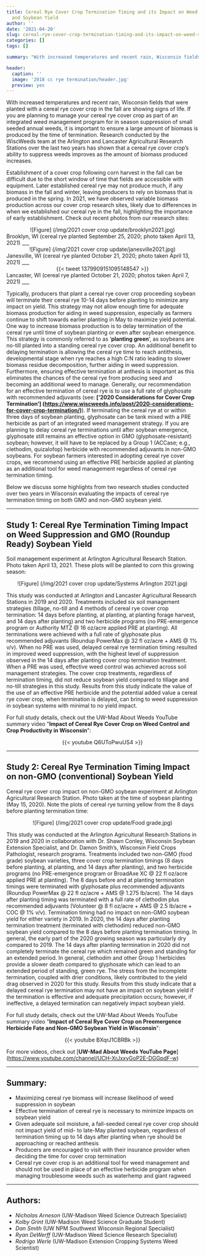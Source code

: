 ```yaml
---
title: Cereal Rye Cover Crop Termination Timing and its Impact on Weed Suppression
  and Soybean Yield
author: ''
date: '2021-04-20'
slug: cereal-rye-cover-crop-termination-timing-and-its-impact-on-weed-suppression-and-soybean-yield
categories: []
tags: []

summary: "With increased temperatures and recent rain, Wisconsin fields that were planted with a cereal rye cover crop in the fall are showing signs of life. Herein we provide some research-based information on cereal rye cover crop termination timing and its Impact on weed suppression and soybean yield."

header:
  caption: ''
  image: '2018 cc rye termination/header.jpg'
  preview: yes
---
```


With increased temperatures and recent rain, Wisconsin fields that were planted with a cereal rye cover crop in the fall are showing signs of life. If you are planning to manage your cereal rye cover crop as part of an integrated weed management program for in season suppression of small seeded annual weeds, it is important to ensure a large amount of biomass is produced by the time of termination. Research conducted by the WiscWeeds team at the Arlington and Lancaster Agricultural Research Stations over the last two years has shown that a cereal rye cover crop’s ability to suppress weeds improves as the amount of biomass produced increases. 

Establishment of a cover crop following corn harvest in the fall can be difficult due to the short window of time that fields are accessible with equipment. Later established cereal rye may not produce much, if any biomass in the fall and winter, leaving producers to rely on biomass that is produced in the spring. In 2021, we have observed variable biomass production across our cover crop research sites, likely due to differences in when we established our cereal rye in the fall, highlighting the importance of early establishment. Check out recent photos from our research sites: 

<center>![Figure] (/img/2021 cover crop update/brooklyn2021.jpg)</center>
Brooklyn, WI (cereal rye planted September 25, 2020; photo taken April 13, 2021) 
___
<center>![Figure] (/img/2021 cover crop update/janesville2021.jpg)</center>
Janesville, WI (cereal rye planted October 21, 2020; photo taken April 13, 2021)
___
<center>{{< tweet 1379909151095148547 >}}</center>  
Lancaster, WI (cereal rye planted October 21, 2020; photos taken April 7, 2021)  
___

Typically, producers that plant a cereal rye cover crop proceeding soybean will terminate their cereal rye 10-14 days before planting to minimize any impact on yield. This strategy may not allow enough time for adequate biomass production for aiding in weed suppression, especially as farmers continue to shift towards earlier planting in May to maximize yield potential. One way to increase biomass production is to delay termination of the cereal rye until time of soybean planting or even after soybean emergence. This strategy is commonly referred to as ‘**planting green**’, as soybeans are no-till planted into a standing cereal rye cover crop. An additional benefit to delaying termination is allowing the cereal rye time to reach antithesis, developmental stage when rye reaches a high C:N ratio leading to slower biomass residue decomposition, further aiding in weed suppression. Furthermore, ensuring effective termination at anthesis is important as this eliminates the chances of the cereal rye from producing seed and becoming an additional weed to manage. Generally, our recommendation for an effective termination of cereal rye is to use a full rate of glyphosate with recommended adjuvants (see: **[‘2020 Considerations for Cover Crop Termination’] (https://www.wiscweeds.info/post/2020-considerations-for-cover-crop-termination/)**). If terminating the cereal rye at or within three days of soybean planting, glyphosate can be tank mixed with a PRE herbicide as part of an integrated weed management strategy. If you are planning to delay cereal rye terminations until after soybean emergence, glyphosate still remains an effective option in GMO (glyphosate-resistant) soybean; however, it will have to be replaced by a Group 1 (ACCase; e.g., clethodim, quizalofop) herbicide with recommended adjuvants in non-GMO soybeans. For soybean farmers interested in adopting cereal rye cover crops, we recommend using an effective PRE herbicide applied at planting as an additional tool for weed management regardless of cereal rye termination timing. 

Below we discuss some highlights from two research studies conducted over two years in Wisconsin evaluating the impacts of cereal rye termination timing on both GMO and non-GMO soybean yield. 

____ 

## **Study 1: Cereal Rye Termination Timing Impact on Weed Suppression and GMO (Roundup Ready) Soybean Yield**

Soil management experiment at Arlington Agricultural Research Station. Photo taken April 13, 2021. These plots will be planted to corn this growing season:
<center>![Figure] (/img/2021 cover crop update/Systems Arlington 2021.jpg)</center>

This study was conducted at Arlington and Lancaster Agricultural Research Stations in 2019 and 2020. Treatments included six soil management strategies (tillage, no-till and 4 methods of cereal rye cover crop termination: 14 days before planting, at planting, at planting forage harvest, and 14 days after planting) and two herbicide programs (no PRE-emergence program or Authority MTZ @ 16 oz/acre applied PRE at planting). All terminations were achieved with a full rate of glyphosate plus recommended adjuvants (Roundup PowerMax @ 32 fl oz/acre + AMS @ 1% v/v). When no PRE was used, delayed cereal rye termination timing resulted in improved weed suppression, with the highest level of suppression observed in the 14 days after planting cover crop termination treatment. When a PRE was used, effective weed control was achieved across soil management strategies. The cover crop treatments, regardless of termination timing, did not reduce soybean yield compared to tillage and no-till strategies in this study. Results from this study indicate the value of the use of an effective PRE herbicide and the potential added value a cereal rye cover crop, when termination is delayed, can bring to weed suppression in soybean systems with minimal to no yield impact. 

For full study details, check out the UW-Mad About Weeds YouTube summary video "**Impact of 
Cereal Rye Cover Crop on Weed Control and Crop Productivity in Wisconsin**": 
<center>{{< youtube Q6UToPwuUS4 >}}</center>

______
## **Study 2: Cereal Rye Termination Timing Impact on non-GMO (conventional) Soybean Yield** 

Cereal rye cover crop impact on non-GMO soybean experiment at Arlington Agricultural Research Station. Photo taken at the time of soybean planting (May 15, 2020). Note the plots of cereal rye turning yellow from the 8 days before planting termination time: 
<center>![Figure] (/img/2021 cover crop update/Food grade.jpg)</center>

This study was conducted at the Arlington Agricultural Research Stations in 2019 and 2020 in collaboration with Dr. Shawn Conley, Wisconsin Soybean Extension Specialist, and Dr. Damon Smith’s, Wisconsin Field Crops Pathologist, research programs. Treatments included two non-GMO (food grade) soybean varieties, three cover crop termination timings (8 days before planting, at planting, and 14 days after planting), and two herbicide programs (no PRE-emergence program or BroadAxe XC @ 22 fl oz/acre applied PRE at planting). The 8 days before and at planting termination timings were terminated with glyphosate plus recommended adjuvants (Roundup PowerMax @ 22 fl oz/acre + AMS @ 1.275 lb/acre). The 14 days after planting timing was terminated with a full rate of clethodim plus recommended adjuvants (Volunteer @ 8 fl oz/acre + AMS @ 2.5 lb/acre + COC @ 1% v/v). Termination timing had no impact on non-GMO soybean yield for either variety in 2019. In 2020, the 14 days after planting termination treatment (terminated with clethodim) reduced non-GMO soybean yield compared to the 8 days before planting termination timing. In general, the early part of the 2020 growing season was particularly dry compared to 2019. The 14 days after planting termination in 2020 did not completely terminate the cereal rye which remained green and standing for an extended period. In general, clethodim and other Group 1 herbicides provide a slower death compared to glyphosate which can lead to an extended period of standing, green rye. The stress from the incomplete termination, coupled with drier conditions, likely contributed to the yield drag observed in 2020 for this study. Results from this study indicate that a delayed cereal rye termination may not have an impact on soybean yield if the termination is effective and adequate precipitation occurs; however, if ineffective, a delayed termination can negatively impact soybean yield.  

For full study details, check out the UW-Mad About Weeds YouTube summary video "**Impact of 
Cereal Rye Cover Crop on Preemergence Herbicide Fate and Non-GMO Soybean Yield in Wisconsin**":
<center>{{< youtube BXqrJ1CBRBk >}}</center>

For more videos, check out [**UW-Mad About Weeds YouTube Page**] (https://www.youtube.com/channel/UCH-XrJxxyGoP2E-DGGpdF-w)
____ 
## **Summary:**

+ Maximizing cereal rye biomass will increase likelihood of weed suppression in soybean
+ Effective termination of cereal rye is necessary to minimize impacts on soybean yield
+ Given adequate soil moisture, a fall-seeded cereal rye cover crop should not impact yield of mid- to late-May planted soybean, regardless of termination timing up to 14 days after planting when rye should be approaching or reached anthesis
+ Producers are encouraged to visit with their insurance provider when deciding the time for cover crop termination
+ Cereal rye cover crop is an additional tool for weed management and should not be used in place of an effective herbicide program when managing troublesome weeds such as waterhemp and giant ragweed

___
## **Authors**:   

+ *Nicholas Arneson* (UW-Madison Weed Science Outreach Specialist)  
+ *Kolby Grint* (UW-Madison Weed Science Graduate Student)  
+ *Dan Smith* (UW NPM Southwest Wisconsin Regional Specialist)   
+ *Ryan DeWerff* (UW-Madison Weed Science Research Specialist)   
+ *Rodrigo Werle* (UW-Madison Extension Cropping Systems Weed Scientist)

